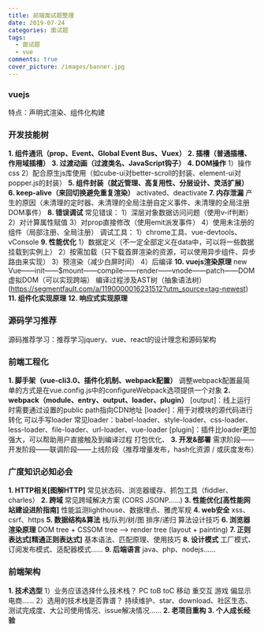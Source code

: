 ```yaml
---
title: 前端面试题整理
date: 2019-07-24
categories: 面试题
tags:
  - 面试题
  - vue
comments: true
cover_picture: /images/banner.jpg
---
```


### vuejs
特点：声明式渲染、组件化构建

### 开发技能树
**1. 组件通讯（prop、Event、Global Event Bus、Vuex）**
**2. 插槽（普通插槽、作用域插槽）**
**3. 过渡动画（过渡类名、JavaScript钩子）**
**4. DOM操作**
    1）操作css
    2）配合原生js库使用（如cube-ui对better-scroll的封装、element-ui对popper.js的封装）
**5. 组件封装（就近管理、高复用性、分层设计、灵活扩展）**
**6. keep-alive（来回切换避免重复渲染）**
    activated、deactivate
**7. 内存泄漏**
    产生的原因（未清理的定时器、未清理的全局注册自定义事件、未清理的全局注册DOM事件）
**8. 错误调试**
    常见错误：
    1）深层对象数据访问问题（使用v-if判断）
    2）对计算属性赋值
    3）对prop直接修改（使用emit派发事件）
    4）使用未注册的组件（局部注册、全局注册）
    调试工具：
    1）chrome工具、vue-devtools、vConsole
**9. 性能优化**
    1）数据定义（不一定全部定义在data中，可以将一些数据挂载到实例上）
    2）按需加载（只下载首屏渲染的资源，可以使用异步组件、异步路由来实现）
    3）预渲染（减少白屏时间）
    4）后编译
**10. vuejs渲染原理**
    new Vue——init——$mount——compile——render——vnode——patch——DOM
    虚拟DOM（可以实现跨端）
    编译过程涉及AST树（抽象语法树）(https://segmentfault.com/a/1190000016231512?utm_source=tag-newest)
**11. 组件化实现原理**
**12. 响应式实现原理**

### 源码学习推荐
源码推荐学习：推荐学习jquery、vue、react的设计理念和源码架构

### 前端工程化
**1. 脚手架（vue-cli3.0、插件化机制、webpack配置）**
    调整webpack配置最简单的方式是在vue.config.js中的configureWebpack选项提供一个对象
**2. webpack（module、entry、output、loader、plugin）**
    [output]：线上运行时需要通过设置的public path指向CDN地址
    [loader]：用于对模块的源代码进行转化
        可以手写loader
        常见loader：babel-loader、style-loader、css-loader、less-loader、file-loader、url-loader、vue-loader
    [plugin]：插件比loader更加强大，可以帮助用户直接触及到编译过程
        打包优化、
**3. 开发&部署**
    需求阶段——开发阶段——联调阶段——上线阶段（推荐增量发布，hash化资源 / 或灰度发布）

### 广度知识必知必会
**1. HTTP相关[图解HTTP]**
    常见状态码、浏览器缓存、抓包工具（fiddler、charles）
**2. 跨域**
    常见跨域解决方案 (CORS JSONP……)
**3. 性能优化[高性能网站建设进阶指南]**
    性能监测lighthouse、数据埋点、雅虎军规
**4. web安全**
    xss、csrf、https
**5. 数据结构&算法**
    栈/队列/树/图
    排序/递归
    算法设计技巧
**6. 浏览器渲染原理**
    DOM tree + CSSOM tree ——> render tree (layout + painting)
**7. 正则表达式[精通正则表达式]**
    基本语法、匹配原理、使用技巧
**8. 设计模式**
    工厂模式、订阅发布模式、适配器模式……
**9. 后端语言**
    java、php、nodejs……

### 前端架构
**1. 技术选型**
    1）业务应该选择什么技术栈？
        PC toB toC 移动 重交互 游戏 偏显示 电商……
    2）选用的技术栈是否靠谱？
        持续维护、star、download、社区生态、测试完成度、大公司使用情况、issue解决情况……
**2. 老项目重构**
**3. 个人成长经验**